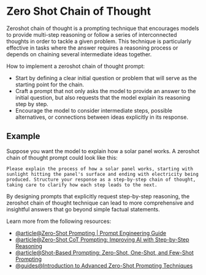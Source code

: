 # Zero Shot Chain of Thought

Zeroshot chain of thought is a prompting technique that encourages models to provide multi-step reasoning or follow a series of interconnected thoughts in order to tackle a given problem. This technique is particularly effective in tasks where the answer requires a reasoning process or depends on chaining several intermediate ideas together.


How to implement a zeroshot chain of thought prompt:

- Start by defining a clear initial question or problem that will serve as the starting point for the chain.
- Craft a prompt that not only asks the model to provide an answer to the initial question, but also requests that the model explain its reasoning step by step.
- Encourage the model to consider intermediate steps, possible alternatives, or connections between ideas explicitly in its response.

## Example

Suppose you want the model to explain how a solar panel works. A zeroshot chain of thought prompt could look like this:

```
Please explain the process of how a solar panel works, starting with sunlight hitting the panel's surface and ending with electricity being produced. Structure your response as a step-by-step chain of thought, taking care to clarify how each step leads to the next.
```

By designing prompts that explicitly request step-by-step reasoning, the zeroshot chain of thought technique can lead to more comprehensive and insightful answers that go beyond simple factual statements.

Learn more from the following resources:

- [@article@Zero-Shot Prompting | Prompt Engineering Guide](https://www.promptingguide.ai/techniques/zeroshot)
- [@article@Zero-Shot CoT Prompting: Improving AI with Step-by-Step Reasoning](https://learnprompting.org/docs/intermediate/zero_shot_cot)
- [@article@Shot-Based Prompting: Zero-Shot, One-Shot, and Few-Shot Prompting](https://learnprompting.org/docs/basics/few_shot)
- [@guides@Introduction to Advanced Zero-Shot Prompting Techniques](https://learnprompting.org/docs/advanced/zero_shot/introduction)